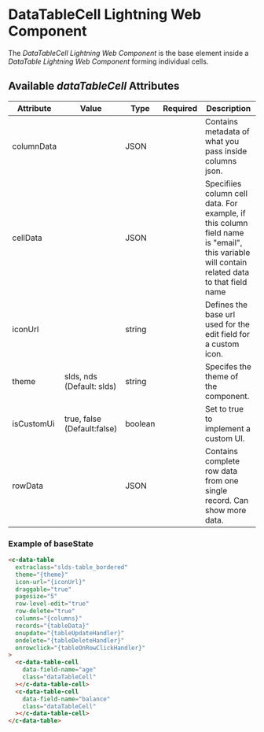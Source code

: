 # DataTableCell Lightning Web Component

The *DataTableCell Lightning Web Component* is the base element inside a *DataTable Lightning Web Component* forming individual cells.

## Available _dataTableCell_ Attributes

| Attribute  | Value                      | Type    | Required | Description                                                                                                                                        |
| ---------- | -------------------------- | ------- | -------- | -------------------------------------------------------------------------------------------------------------------------------------------------- |
| columnData |                            | JSON    |          | Contains metadata of what you pass inside columns json.                                                                                       |
| cellData   |                            | JSON    |          | Specifiies column cell data. For example, if this column field name is "email", this variable will contain related data to that field name |
| iconUrl    |                            | string  |          | Defines the base url used for the edit field for a custom icon.                                                                         |
| theme      | slds, nds (Default: slds)            | string  |          | Specifes the theme of the component.                                                                                                                            |
| isCustomUi | true, false (Default:false) | boolean |          | Set to true to implement a custom UI.                                                                                                              |
| rowData    |                            | JSON    |          | Contains complete row data from one single record. Can show more data.                                           |

### Example of baseState

```html
<c-data-table
  extraclass="slds-table_bordered"
  theme="{theme}"
  icon-url="{iconUrl}"
  draggable="true"
  pagesize="5"
  row-level-edit="true"
  row-delete="true"
  columns="{columns}"
  records="{tableData}"
  onupdate="{tableUpdateHandler}"
  ondelete="{tableDeleteHandler}"
  onrowclick="{tableOnRowClickHandler}"
>
  <c-data-table-cell
    data-field-name="age"
    class="dataTableCell"
  ></c-data-table-cell>
  <c-data-table-cell
    data-field-name="balance"
    class="dataTableCell"
  ></c-data-table-cell>
</c-data-table>
```
